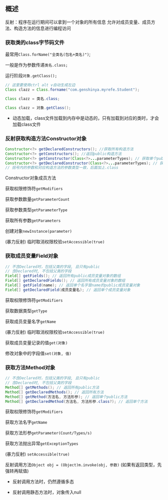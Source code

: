 ## 概述

反射：程序在运行期间可以拿到一个对象的所有信息
允许对成员变量、成员方法、构造方法的信息进行编程访问

### 获取类的class字节码文件

最常用`Class.forName("全类名(包名+类名)")`;

一般是作为参数传递`类名.class;`

运行阶段`对象.getClass();`

```java
// 这里要使用ctrl alt v自动生成左边
Class clazz = Class.forname("com.genshinya.myrefe.Student");

Class clazz = 类名.class;

Class clazz = 对象.getClass();
```

- 动态加载，class文件加载到内存中是动态的，只有加载到对应的类时，才会加载class文件

### 反射获取构造方法Constructor对象

```java
Constructor<?> getDeclaredConstructors(); //获取所有构造方法
Constructor<?> getConstructors(); //返回public构造方法
Constructor<?> getConstructor(Class<?>...parameterTypes); // 获取单个public构造方法
Constructor<?> getDeclaredConstructor(Class<?>...parameterTypes); // 获取单个构造方法
// 括号内的参数和对应构造方法的参数类型一致，后面加上.class
```

Constructor对象成员方法

获取权限修饰符`getModifiers`

获取参数数量`getParameterCount`

获取参数类型`getParameterType`

获取所有参数`getParameters`

创建对象`newInstance(parameter)`

(暴力反射) 临时取消权限校验`setAccessible(true)`

### 获取成员变量Field对象

```java
// 不含Declared时，包括父类的字段, 且只有public
// 含Declared时, 不包括父类的字段
Field[] getFields(); // 返回所有public成员变量对象的数组
Field[] getDeclaredFields(); // 返回所有成员变量对象的数组
Field[] getField(name); // 返回单个名字是name的public成员变量对象
Field[] getDeclaredField(成员变量名); // 返回单个成员变量对象
```

获取权限修饰符`getModifiers`

获取数据类型`getType`

获取成员变量名字`getName`

(暴力反射) 临时取消权限校验`setAccessible(true)`

获取成员变量记录的值`get(对象)`

修改对象中的字段值`set(对象, 值)`

### 获取方法Method对象

```java
// 不含Declared时，包括父类的字段, 且只有public
// 含Declared时, 不包括父类的字段
Method[] getMethods(); // 返回所有public方法
Method[] getDeclaredMethods(); // 返回所有方法
Method[] getMethod(方法名, 方法形参); // 返回单个public方法
Method[] getDeclaredMethod(方法名, 方法形参.class?); // 返回单个方法
```

获取权限修饰符`getModifiers`

获取方法名字`getName`

获取方法形参`getParameter(Count/Types/s)`

获取方法抛出异常`getExceptionTypes`

(暴力反射) `setAccessible(true)`

反射调用方法`Object obj = (Object)m.invoke(obj, 参数)` (如果有返回类型，先强转再赋值)

- 反射调用方法时，仍然遵循多态

- 反射调用静态方法时，对象传入null
